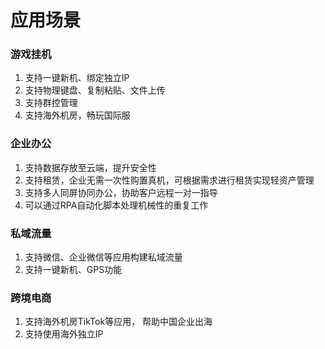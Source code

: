 # 应用场景

### 游戏挂机

  1. 支持一键新机、绑定独立IP
  2. 支持物理键盘、复制粘贴、文件上传
  3. 支持群控管理
  4. 支持海外机房，畅玩国际服
  
### 企业办公

  1. 支持数据存放至云端，提升安全性
  2. 支持租赁，企业无需一次性购置真机，可根据需求进行租赁实现轻资产管理
  3. 支持多人同屏协同办公，协助客户远程一对一指导
  4. 可以通过RPA自动化脚本处理机械性的重复工作
  
### 私域流量

  1. 支持微信、企业微信等应用构建私域流量
  2. 支持一键新机、GPS功能

### 跨境电商

  1. 支持海外机房TikTok等应用， 帮助中国企业出海
  2. 支持使用海外独立IP

